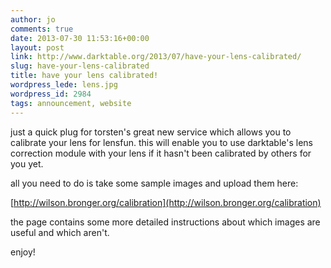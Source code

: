 ```yaml
---
author: jo
comments: true
date: 2013-07-30 11:53:16+00:00
layout: post
link: http://www.darktable.org/2013/07/have-your-lens-calibrated/
slug: have-your-lens-calibrated
title: have your lens calibrated!
wordpress_lede: lens.jpg
wordpress_id: 2984
tags: announcement, website
---
```


just a quick plug for torsten's great new service which allows you to calibrate your lens for lensfun. this will enable you to use darktable's lens correction module with your lens if it hasn't been calibrated by others for you yet.

all you need to do is take some sample images and upload them here:

[http://wilson.bronger.org/calibration](http://wilson.bronger.org/calibration)

the page contains some more detailed instructions about which images are useful and which aren't.

enjoy!
